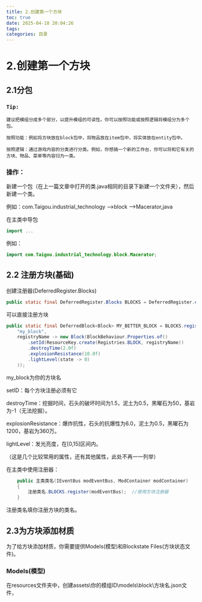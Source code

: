 ```yaml
---
title: 2.创建第一个方块
toc: true
date: 2025-04-18 20:04:26
tags:
categories: 目录
---
```




# 2.创建第一个方块

## 2.1分包

### `Tip:`

`建议把模组分成多个部分，以提升模组的可读性。你可以按照功能或按照逻辑将模组分为多个包。`

`按照功能：例如将方块放在block包中，将物品放在item包中，将实体放在entity包中。`

`按照逻辑：通过游戏内容的分类进行分类。例如，你想搞一个新的工作台，你可以将和它有关的方块、物品、菜单等内容归为一类。`

### 操作：

新建一个包（在上一篇文章中打开的类.java相同的目录下新建一个文件夹），然后新建一个类。

例如：com.Taigou.industrial_technology -->block -->Macerator,java

在主类中导包

```java
import ...
```

例如：

```java
import com.Taigou.industrial_technology.block.Macerator;
```

## 2.2 注册方块(基础)

创建注册器(DeferredRegister.Blocks)

```java
public static final DeferredRegister.Blocks BLOCKS = DeferredRegister.createBlocks("yourmodid");
```

可以直接注册方块

```java
public static final DeferredBlock<Block> MY_BETTER_BLOCK = BLOCKS.register(
    "my_block", 
    registryName -> new Block(BlockBehaviour.Properties.of()
        .setId(ResourceKey.create(Registries.BLOCK, registryName))
        .destroyTime(2.0f)
        .explosionResistance(10.0f)
        .lightLevel(state -> 0)
    ));
```

my_block为你的方块名

setID：每个方块注册必须有它

destroyTime：挖掘时间，石头的破坏时间为1.5，泥土为0.5，黑曜石为50，基岩为-1（无法挖掘）。

explosionResistance：爆炸抗性，石头的抗爆性为6.0，泥土为0.5，黑曜石为1200，基岩为360万。

lightLevel：发光亮度，在[0,15]区间内。

（这是几个比较常用的属性，还有其他属性，此处不再一一列举）

在主类中使用注册器：

```java
    public 主类类名(IEventBus modEventBus, ModContainer modContainer)
    {
        注册类名.BLOCKS.register(modEventBus);	//使用方块注册器
    }
```

注册类名填你注册方块的类名。

## 2.3为方块添加材质

为了给方块添加材质，你需要提供Models(模型)和Blockstate Files(方块状态文件)。

### Models(模型)

在resources文件夹中，创建assets\你的模组ID\models\block\方块名.json文件，
